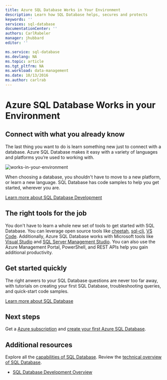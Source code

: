 ```yaml
---
title: Azure SQL Database Works in Your Environment
description: Learn how SQL Database helps, secures and protects
keywords: ''
services: sql-database
documentationCenter: ''
authors: CarlRabeler
manager: jhubbard
editor: ''

ms.service: sql-database
ms.devlang: NA
ms.topic: article
ms.tgt_pltfrm: NA
ms.workload: data-management
ms.date: 10/13/2016
ms.author: carlrab
---
```


# Azure SQL Database Works in your Environment

## Connect with what you already know

The last thing you want to do is learn something new just to connect with a database. Azure SQL Database makes it easy with a variety of languages and platforms you’re used to working with.

![works-in-your-environment](./media/sql-database-works-in-your-environment/sql-database-works-in-your-environment.png)

When choosing a database, you shouldn't have to move to a new platform, or learn a new language. SQL Database has code samples to help you get started, wherever you are.  

[Learn more about SQL Database Development](./sql-database-develop-overview.md) 

## The right tools for the job

You don't have to learn a whole new set of tools to get started with SQL Database. You can leverage open source tools like [cheetah](https://github.com/wunderlist/cheetah), [sql-cli](https://www.npmjs.com/package/sql-cli), [VS Code](https://code.visualstudio.com/). Additionally, Azure SQL Database works with Microsoft tools like [Visual Studio](https://www.visualstudio.com/visual-studio-homepage-vs.aspx) and  [SQL Server Management Studio](https://msdn.microsoft.com/zh-cn/library/ms174173.aspx).  You can also use the Azure Management Portal, PowerShell, and REST APIs help you gain additional productivity.

## Get started quickly

The right anwers to your SQL Database questions are never too far away, with tutorials on creating your first SQL Database, troubleshooting queries, and quick-start code samples.

[Learn more about SQL Database](./sql-database-technical-overview.md)

## Next steps

Get a [Azure subscription](https://www.azure.cn/pricing/1rmb-trial) and [create your first Azure SQL Database](./sql-database-get-started.md).

## Additional resources

Explore all the [capabilities of SQL Database](https://www.azure.cn/home/features/sql-database).
Review the [technical overview of SQL Database](./sql-database-technical-overview.md).
* [SQL Database Development Overview](./sql-database-develop-overview.md)